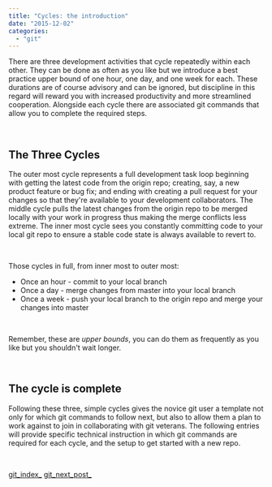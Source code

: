 ```yaml
---
title: "Cycles: the introduction"
date: "2015-12-02"
categories: 
  - "git"
---
```


There are three development activities that cycle repeatedly within each other. They can be done as often as you like but we introduce a best practice upper bound of one hour, one day, and one week for each. These durations are of course advisory and can be ignored, but discipline in this regard will reward you with increased productivity and more streamlined cooperation. Alongside each cycle there are associated git commands that allow you to complete the required steps.

 

## The Three Cycles

The outer most cycle represents a full development task loop beginning with getting the latest code from the origin repo; creating, say, a new product feature or bug fix; and ending with creating a pull request for your changes so that they're available to your development collaborators. The middle cycle pulls the latest changes from the origin repo to be merged locally with your work in progress thus making the merge conflicts less extreme. The inner most cycle sees you constantly committing code to your local git repo to ensure a stable code state is always available to revert to.

 

Those cycles in full, from inner most to outer most:

- Once an hour - commit to your local branch
- Once a day - merge changes from master into your local branch
- Once a week - push your local branch to the origin repo and merge your changes into master

 

Remember, these are _upper bounds_, you can do them as frequently as you like but you shouldn't wait longer.

 

## The cycle is complete

Following these three, simple cycles gives the novice git user a template not only for which git commands to follow next, but also to allow them a plan to work against to join in collaborating with git veterans. The following entries will provide specific technical instruction in which git commands are required for each cycle, and the setup to get started with a new repo.

 

[git\_index\_](http://lifebeyondfife.com/git/) [git\_next\_post\_](http://lifebeyondfife.com/setup-the-origin-repo/)

